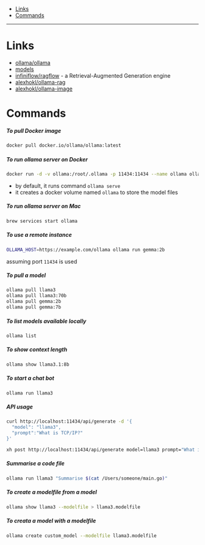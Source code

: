 - [Links](#links)
- [Commands](#commands)
____

# Links

- [ollama/ollama](https://github.com/ollama/ollama)
- [models](https://ollama.com/library)
- [infiniflow/ragflow](https://github.com/infiniflow/ragflow) - a
  Retrieval-Augmented Generation engine
- [alexhokl/ollama-rag](https://github.com/alexhokl/ollama-rag)
- [alexhokl/ollama-image](https://github.com/alexhokl/ollama-image)

# Commands

##### To pull Docker image

```sh
docker pull docker.io/ollama/ollama:latest
```

##### To run ollama server on Docker

```sh
docker run -d -v ollama:/root/.ollama -p 11434:11434 --name ollama ollama/ollama
```

- by default, it runs command `ollama serve`
- it creates a docker volume named `ollama` to store the model files

##### To run ollama server on Mac

```sh
brew services start ollama
```

##### To use a remote instance

```sh
OLLAMA_HOST=https://example.com/ollama ollama run gemma:2b
```

assuming port `11434` is used

##### To pull a model

```sh
ollama pull llama3
ollama pull llama3:70b
ollama pull gemma:2b
ollama pull gemma:7b
```

##### To list models available locally

```sh
ollama list
```

##### To show context length

```sh
ollama show llama3.1:8b
```

##### To start a chat bot

```sh
ollama run llama3
```

##### API usage

```sh
curl http://localhost:11434/api/generate -d '{
  "model": "llama3",
  "prompt":"What is TCP/IP?"
}'
```

```sh
xh post http://localhost:11434/api/generate model=llama3 prompt="What is TCP/IP?"
```

##### Summarise a code file

```sh
ollama run llama3 "Summarise $(cat /Users/someone/main.go)"
```

##### To create a modelfile from a model

```sh
ollama show llama3 --modelfile > llama3.modelfile
```

##### To creata a model with a modelfile

```sh
ollama create custom_model --modelfile llama3.modelfile
```

